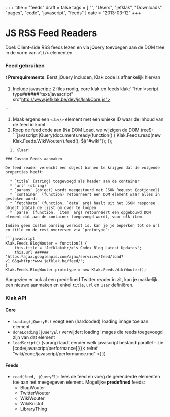 +++
title = "feeds"
draft = false
tags = [
    "",
    "Users",
    "jefklak",
    "Downloads",
    "pages",
    "code",
    "javascript",
    "feeds"
]
date = "2013-03-12"
+++
# JS RSS Feed Readers 

Doel: Client-side RSS feeds lezen en via jQuery toevoegen aan de DOM tree in de vorm van `<li/>` elementen.

### Feed gebruiken 

:exclamation: **Prerequirements**: Eerst jQuery includen, Klak code is afhankelijk hiervan

  1. Include javascript: 2 files nodig, core klak en feeds klak:```html<script type######"text/javascript" src"http://www.jefklak.be/dev/js/klakCore.js"></script>
<script type######"text/javascript" src"http://www.jefklak.be/dev/js/klakFeeds.js"></script>```
  1. Maak ergens een `<div/>` element met een unieke ID waar de inhoud van de feed in komt.
  2. Roep de feed code aan (Na DOM Load, we wijzigen de DOM tree!): ```javascript
jQuery(document).ready(function() {
	Klak.Feeds.read(new Klak.Feeds.WikiWouter().feed(), $j("#wiki"));
});
```
  1. Klaar!

### Custom Feeds aanmaken 

De feed reader verwacht een object binnen te krijgen dat de volgende properties heeft:

  * `title` (string) toegevoegd als header aan de container
  * `url` (string)
  * `params` (object) wordt meegestuurd met JSON Request (optioneel)
  * `container` (function) retourneert een DOM element waar alles in gestoken wordt
  * `fetchData` (function, `data` arg) haalt uit het JSON response object (data) de lijst om over te loopen
  * `parse` (function, `item` arg) retourneert een opgebouwd DOM element dat aan de container toegevoegd wordt, voor elk item

Indien geen custom parsing vereist is, kan je je beperken tot de url en title en de rest overerven via `prototype`:

```javascript
Klak.Feeds.BlogWouter = function() {
	this.title = 'Jefklak<br/>'s Codex Blog Latest Updates';
	this.url ###### 'https:*ajax.googleapis.com/ajax/services/feed/load?v1.0&q=http:*www.jefklak.be/feed/';	
}
Klak.Feeds.BlogWouter.prototype = new Klak.Feeds.WikiWouter();
```

Aangezien er ook al een predefined Twitter reader in zit, kan je makkelijk een nieuwe aanmaken en enkel `title`, `url` en `user` definiëren.

### Klak API 

#### Core 

  * `loading(jQueryEl)` voegt een (hardcoded) loading image toe aan element
  * `doneLoading(jQueryEl)` verwijdert loading images die reeds toegevoegd zijn van dat element
  * `loadScript()` (vararg) laadt eender welk javascript bestand parallel - zie [code/javascript/performance]({{< relref "wiki/code/javascript/performance.md" >}})

#### Feeds 

  * `read(feed, jQueryEl)`: lees de feed en voeg de gerenderde elementen toe aan het meegegeven element. Mogelijke __predefined__ feeds:
    * BlogWouter
    * TwitterWouter
    * WikiWouter
    * WikiKristof
    * LibraryThing

